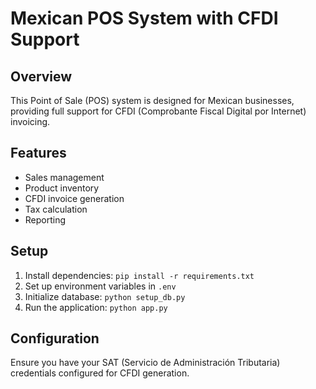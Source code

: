 # Mexican POS System with CFDI Support

## Overview
This Point of Sale (POS) system is designed for Mexican businesses, providing full support for CFDI (Comprobante Fiscal Digital por Internet) invoicing.

## Features
- Sales management
- Product inventory
- CFDI invoice generation
- Tax calculation
- Reporting

## Setup
1. Install dependencies: `pip install -r requirements.txt`
2. Set up environment variables in `.env`
3. Initialize database: `python setup_db.py`
4. Run the application: `python app.py`

## Configuration
Ensure you have your SAT (Servicio de Administración Tributaria) credentials configured for CFDI generation.

